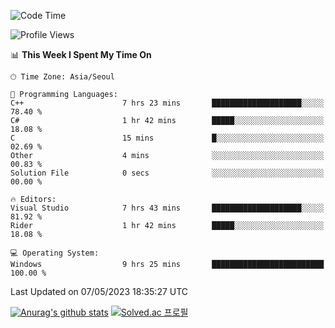 <!--START_SECTION:waka-->
![Code Time](http://img.shields.io/badge/Code%20Time-172%20hrs%2022%20mins-blue)

![Profile Views](http://img.shields.io/badge/Profile%20Views-0-blue)

📊 **This Week I Spent My Time On** 

```text
🕑︎ Time Zone: Asia/Seoul

💬 Programming Languages: 
C++                      7 hrs 23 mins       ████████████████████░░░░░   78.40 % 
C#                       1 hr 42 mins        █████░░░░░░░░░░░░░░░░░░░░   18.08 % 
C                        15 mins             █░░░░░░░░░░░░░░░░░░░░░░░░   02.69 % 
Other                    4 mins              ░░░░░░░░░░░░░░░░░░░░░░░░░   00.83 % 
Solution File            0 secs              ░░░░░░░░░░░░░░░░░░░░░░░░░   00.00 % 

🔥 Editors: 
Visual Studio            7 hrs 43 mins       ████████████████████░░░░░   81.92 % 
Rider                    1 hr 42 mins        █████░░░░░░░░░░░░░░░░░░░░   18.08 % 

💻 Operating System: 
Windows                  9 hrs 25 mins       █████████████████████████   100.00 % 
```


 Last Updated on 07/05/2023 18:35:27 UTC
<!--END_SECTION:waka-->
[![Anurag's github stats](https://github-readme-stats.vercel.app/api?username=heosumin518)](https://github.com/anuraghazra/github-readme-stats)
[![Solved.ac
프로필](http://mazassumnida.wtf/api/v2/generate_badge?boj=heosumin)](https://solved.ac/heosumin)
